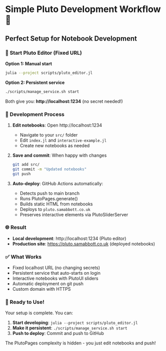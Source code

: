 # Simple Pluto Development Workflow 🎯

## Perfect Setup for Notebook Development

### 🚀 Start Pluto Editor (Fixed URL)

**Option 1: Manual start**
```bash
julia --project scripts/pluto_editor.jl
```

**Option 2: Persistent service**  
```bash
./scripts/manage_service.sh start
```

Both give you: **http://localhost:1234** (no secret needed!)

### 📝 Development Process

1. **Edit notebooks**: Open http://localhost:1234
   - Navigate to your `src/` folder
   - Edit `index.jl` and `interactive-example.jl` 
   - Create new notebooks as needed

2. **Save and commit**: When happy with changes
   ```bash
   git add src/
   git commit -m "Updated notebooks"
   git push
   ```

3. **Auto-deploy**: GitHub Actions automatically:
   - Detects push to main branch
   - Runs PlutoPages.generate() 
   - Builds static HTML from notebooks
   - Deploys to `pluto.samabbott.co.uk`
   - Preserves interactive elements via PlutoSliderServer

### 🌐 Result

- **Local development**: http://localhost:1234 (Pluto editor)  
- **Production site**: https://pluto.samabbott.co.uk (deployed notebooks)

### ✅ What Works

- Fixed localhost URL (no changing secrets)
- Persistent service that auto-starts on login
- Interactive notebooks with PlutoUI sliders
- Automatic deployment on git push
- Custom domain with HTTPS

### 🎉 Ready to Use!

Your setup is complete. You can:

1. **Start developing**: `julia --project scripts/pluto_editor.jl`
2. **Make it persistent**: `./scripts/manage_service.sh start`  
3. **Push to deploy**: Commit and push to GitHub

The PlutoPages complexity is hidden - you just edit notebooks and push!
